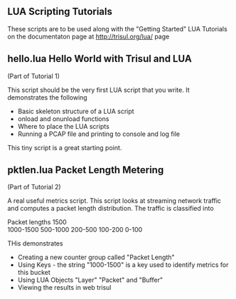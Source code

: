 LUA Scripting Tutorials
-----------------------

These scripts are to be used along with the "Getting Started" LUA Tutorials on the 
documentaton page at http://trisul.org/lua/ page


hello.lua  Hello World with Trisul and LUA
------------------------------------------

(Part of Tutorial 1) 

This script should be the very first LUA script that you write. It demonstrates the following

- Basic skeleton structure of a LUA script
- onload and onunload functions
- Where to place the LUA scripts 
- Running a PCAP file and printing to console and log file 

This tiny script is a great starting point.


pktlen.lua Packet Length Metering
----------------------------------

(Part of Tutorial 2) 


A real useful metrics script. This script looks at streaming network traffic and 
computes a packet length distribution. The traffic is classified into

Packet lengths
1500            
1000-1500
500-1000
200-500
100-200
0-100


THis demonstrates

- Creating a new counter group called "Packet Length"
- Using Keys - the string "1000-1500" is a key used to identify metrics for this bucket
- Using LUA Objects  "Layer" "Packet" and "Buffer"
- Viewing the results in web trisul 





